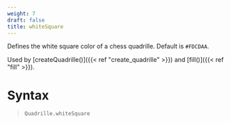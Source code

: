 ```yaml
---
weight: 7
draft: false
title: whiteSquare
---
```


Defines the white square color of a chess quadrille. Default is `#FDCDAA`.

Used by [createQuadrille()]({{< ref "create_quadrille" >}}) and [fill()]({{< ref "fill" >}}).

# Syntax

> `Quadrille.whiteSquare`
